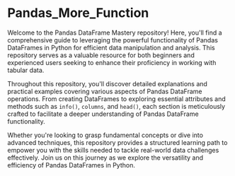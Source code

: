 # Pandas_More_Function
Welcome to the Pandas DataFrame Mastery repository! Here, you'll find a comprehensive guide to leveraging the powerful functionality of Pandas DataFrames in Python for efficient data manipulation and analysis. This repository serves as a valuable resource for both beginners and experienced users seeking to enhance their proficiency in working with tabular data.

Throughout this repository, you'll discover detailed explanations and practical examples covering various aspects of Pandas DataFrame operations. From creating DataFrames to exploring essential attributes and methods such as `info()`, `columns`, and `head()`, each section is meticulously crafted to facilitate a deeper understanding of Pandas DataFrame functionality.

Whether you're looking to grasp fundamental concepts or dive into advanced techniques, this repository provides a structured learning path to empower you with the skills needed to tackle real-world data challenges effectively. Join us on this journey as we explore the versatility and efficiency of Pandas DataFrames in Python.
